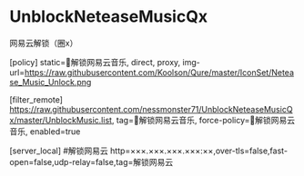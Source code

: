 # UnblockNeteaseMusicQx
网易云解锁（圈x）

[policy]
static=🎸解锁网易云音乐, direct, proxy, img-url=https://raw.githubusercontent.com/Koolson/Qure/master/IconSet/Netease_Music_Unlock.png

[filter_remote]
https://raw.githubusercontent.com/nessmonster71/UnblockNeteaseMusicQx/master/UnblockMusic.list, tag=🎸解锁网易云音乐, force-policy=🎸解锁网易云音乐, enabled=true

[server_local]
#解锁网易云
http=×××.×××.×××.×××:××,over-tls=false,fast-open=false,udp-relay=false,tag=解锁网易云
